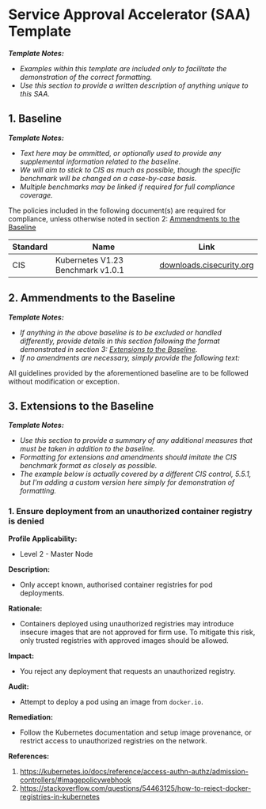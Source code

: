 # Service Approval Accelerator (SAA) Template

_**Template Notes:**_

- _Examples within this template are included only to facilitate the demonstration of the correct formatting._
- _Use this section to provide a written description of anything unique to this SAA._

## 1. Baseline

_**Template Notes:**_

- _Text here may be ommitted, or optionally used to provide any supplemental information related to the baseline._
- _We will aim to stick to CIS as much as possible, though the specific benchmark will be changed on a case-by-case basis._
- _Multiple benchmarks may be linked if required for full compliance coverage._

The policies included in the following document(s) are required for compliance,
unless otherwise noted in section 2: [Ammendments to the Baseline](#2-ammendments-to-the-baseline)

| Standard | Name | Link |
|---|---|---|
| CIS      | Kubernetes V1.23 Benchmark v1.0.1 | [downloads.cisecurity.org](https://downloads.cisecurity.org/#/) |

## 2. Ammendments to the Baseline

_**Template Notes:**_

- _If anything in the above baseline is to be excluded or handled differently, provide details in this section_
_following the format demonstrated in section 3: [Extensions to the Baseline](#3-extensions-to-the-baseline)._
- _If no amendments are necessary, simply provide the following text:_

All guidelines provided by the aforementioned baseline are to be followed without modification or exception.

## 3. Extensions to the Baseline

_**Template Notes:**_

- _Use this section to provide a summary of any additional measures that must be taken in addition to the baseline._
- _Formatting for extensions and amendments should imitate the CIS benchmark format as closely as possible._
- _The example below is actually covered by a different CIS control, 5.5.1,_
_but I'm adding a custom version here simply for demonstration of formatting._

### 1. Ensure deployment from an unauthorized container registry is denied

**Profile Applicability:**
- Level 2 - Master Node

**Description:**

- Only accept known, authorised container registries for pod deployments.

**Rationale:**

- Containers deployed using unauthorized registries may introduce insecure images that are not approved for firm use.
To mitigate this risk, only trusted registries with approved images should be allowed.

**Impact:**

- You reject any deployment that requests an unauthorized registry.

**Audit:**

- Attempt to deploy a pod using an image from `docker.io`.

**Remediation:**

- Follow the Kubernetes documentation and setup image provenance, or restrict access to unauthorized registries on the network.

**References:**
  1. https://kubernetes.io/docs/reference/access-authn-authz/admission-controllers/#imagepolicywebhook
  1. https://stackoverflow.com/questions/54463125/how-to-reject-docker-registries-in-kubernetes
